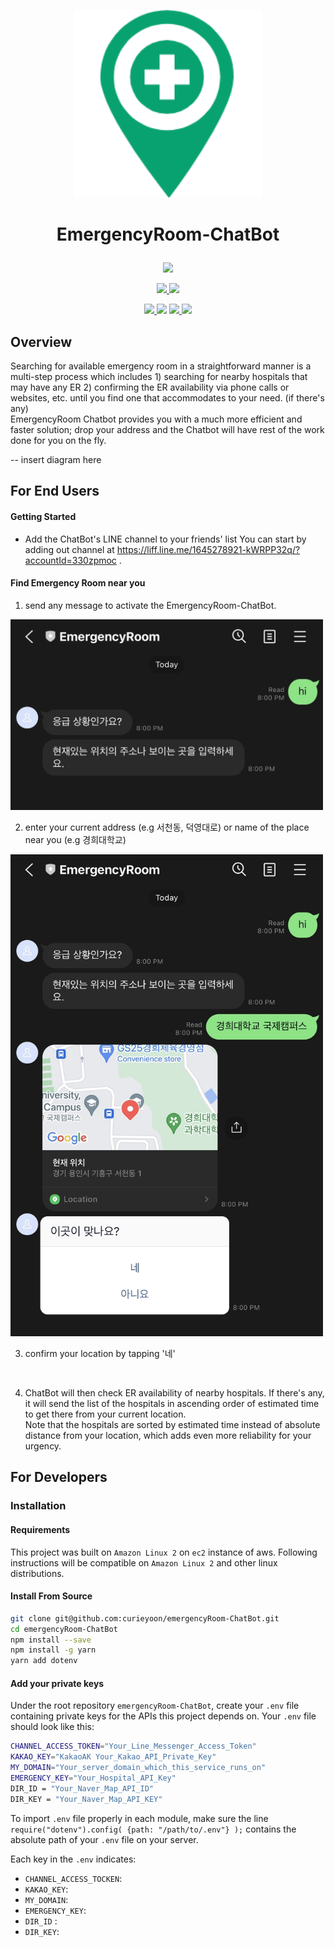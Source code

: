 <br></br>
<p align="center"> <img src="assets/logo.png" alt="2_place" width='300' /></p>

# <p align="center">EmergencyRoom-ChatBot</p>
<p align="center">
<img src='https://img.shields.io/badge/KHU--OSS-Group9-blueviolet' /></p>
<p align="center">
 <a  href='https://www.javascript.com'><img src='https://img.shields.io/badge/Made%20with-JavaScript-1f425f.svg' /> </a><a  href='https://www.javascript.com'> <img src='https://img.shields.io/badge/Made%20with-Express-orange.svg'/></a></p>
<p align="center">
 <a href='https://developers.line.biz/en/docs/messaging-api/overview/'><img src='https://img.shields.io/badge/API-LINE-06c755'  /> </a> <a href='https://developers.kakao.com/docs/latest/ko/local/commo'><img src='https://img.shields.io/badge/API-KAKAO--LOCAL-fee500' /></a> <a href='https://api.ncloud-docs.com/docs/ai-naver-mapsdirections-driving'> <img src='https://img.shields.io/badge/API-NAVER--MAP-1ic800'  />  </a> <a href='https://www.data.go.kr/data/15057684/openapi.do'><img src='https://img.shields.io/badge/API-KR--HOSPITAL-0b70b9' /> </a>




</p>

## Overview

Searching for available emergency room in a straightforward manner is a multi-step process which includes 1) searching for nearby hospitals that may have any ER 2) confirming the ER availability via phone calls or websites, etc. until you find one that accommodates to your need. (if there's any)<br />EmergencyRoom Chatbot provides you with a much more efficient and faster solution; drop your address and the Chatbot will have rest of the work done for you on the fly. 



-- insert diagram here<br />

## For End Users

#### Getting Started
 * Add the ChatBot's LINE channel to your friends' list
You can start by adding out channel at https://liff.line.me/1645278921-kWRPP32q/?accountId=330zpmoc .<br />


#### Find Emergency Room near you
1. send any message to activate the EmergencyRoom-ChatBot.

<img src="assets/1_activate.jpg" alt="1_activate" width="500"/>


2. enter your current address (e.g 서천동, 덕영대로) or name of the place near you (e.g 경희대학교)

<img src="assets/2_place.jpg" alt="2_place" width="500"/>


3. confirm your location by tapping '네'
<br />

4. ChatBot will then check ER availability of nearby hospitals. If there's any, it will send the list of the hospitals in ascending order of estimated time to get there from your current location.
    <br />Note that the hospitals are sorted by estimated time instead of absolute distance from your location, which adds even more reliability for your urgency. <br />

## For Developers
### Installation

#### Requirements
This project was built on ```Amazon Linux 2``` on ```ec2``` instance of aws. 
Following instructions will be compatible on ```Amazon Linux 2``` and other linux distributions. 

#### Install From Source
```bash
git clone git@github.com:curieyoon/emergencyRoom-ChatBot.git
cd emergencyRoom-ChatBot
npm install --save
npm install -g yarn
yarn add dotenv
```

#### Add your private keys
Under the root repository ```emergencyRoom-ChatBot```, create your ```.env``` file containing private keys for the APIs this project depends on. 
Your ```.env``` file should look like this:
```bash
CHANNEL_ACCESS_TOKEN="Your_Line_Messenger_Access_Token"
KAKAO_KEY="KakaoAK Your_Kakao_API_Private_Key"
MY_DOMAIN="Your_server_domain_which_this_service_runs_on"
EMERGENCY_KEY="Your_Hospital_API_Key"
DIR_ID = "Your_Naver_Map_API_ID"
DIR_KEY = "Your_Naver_Map_API_KEY"
```

To import ```.env``` file properly in each module, make sure the line ```require("dotenv").config( {path: "/path/to/.env"} );``` contains the absolute path of your ```.env``` file on your server.

Each key in the ```.env``` indicates:
 * ```CHANNEL_ACCESS_TOCKEN```: 
 * ```KAKAO_KEY```:
 * ```MY_DOMAIN```:
 * ```EMERGENCY_KEY```:
 * ```DIR_ID``` :
 * ```DIR_KEY```:

